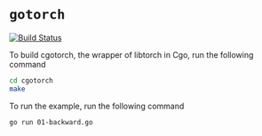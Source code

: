 # `gotorch`

[![Build Status](https://travis-ci.com/wangkuiyi/gotorch.svg?branch=develop)](https://travis-ci.com/wangkuiyi/gotorch)

To build cgotorch, the wrapper of libtorch in Cgo, run the following command

```bash
cd cgotorch
make
```

To run the example, run the following command

```bash
go run 01-backward.go
```
